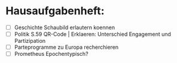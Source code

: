 # Hausaufgabenheft:
- [ ] Geschichte Schaubild erlautern koennen 
- [ ] Politik S.59 QR-Code | Erklaeren: Unterschied Engagement und Partizipation
- [ ] Parteprogramme zu Europa recherchieren
- [ ] Prometheus Epochentypisch?
